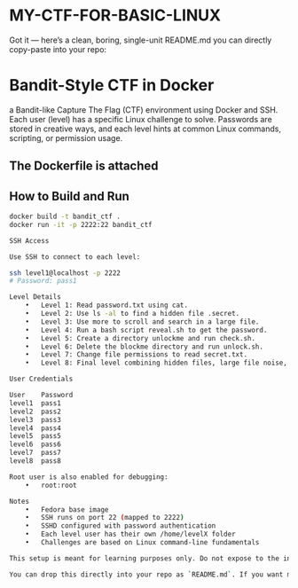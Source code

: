 # MY-CTF-FOR-BASIC-LINUX

Got it — here’s a clean, boring, single-unit README.md you can directly copy-paste into your repo:

# Bandit-Style CTF in Docker

a Bandit-like Capture The Flag (CTF) environment using Docker and SSH. Each user (level) has a specific Linux challenge to solve. Passwords are stored in creative ways, and each level hints at common Linux commands, scripting, or permission usage.
## The Dockerfile is attached 

## How to Build and Run

```bash
docker build -t bandit_ctf .
docker run -it -p 2222:22 bandit_ctf

SSH Access

Use SSH to connect to each level:

ssh level1@localhost -p 2222
# Password: pass1

Level Details
	•	Level 1: Read password.txt using cat.
	•	Level 2: Use ls -al to find a hidden file .secret.
	•	Level 3: Use more to scroll and search in a large file.
	•	Level 4: Run a bash script reveal.sh to get the password.
	•	Level 5: Create a directory unlockme and run check.sh.
	•	Level 6: Delete the blockme directory and run unlock.sh.
	•	Level 7: Change file permissions to read secret.txt.
	•	Level 8: Final level combining hidden files, large file noise, and permission manipulation.

User Credentials

User	Password
level1	pass1
level2	pass2
level3	pass3
level4	pass4
level5	pass5
level6	pass6
level7	pass7
level8	pass8

Root user is also enabled for debugging:
	•	root:root

Notes
	•	Fedora base image
	•	SSH runs on port 22 (mapped to 2222)
	•	SSHD configured with password authentication
	•	Each level user has their own /home/levelX folder
	•	Challenges are based on Linux command-line fundamentals

This setup is meant for learning purposes only. Do not expose to the internet as-is.

You can drop this directly into your repo as `README.md`. If you want me to bundle this with your `Dockerfile` into a zip or GitHub-ready layout, I can do that too.
